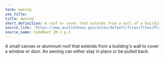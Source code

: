 ```yaml
---
term: awning
seo_title: 
title: Awning
short_definition: A roof or cover that extends from a wall of a building over a window or door.
source_link: 'https://www.austintexas.gov/sites/default/files/files/Planning/CodeNEXT/ALDC_PRD_23_LandDevelopmentCode_Combined_2017_0130_web.pdf'
source_name: CodeNext 2M-1 p.3
---
```



A small canvas or aluminum roof that extends from a building's wall to cover a window or door. An awning can either stay in place or be pulled back.